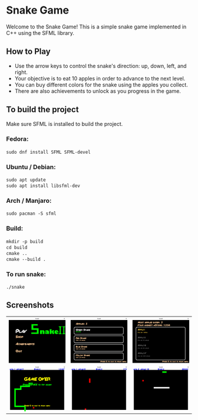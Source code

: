 # Snake Game

Welcome to the Snake Game! This is a simple snake game implemented in C++ using the SFML library.

## How to Play

- Use the arrow keys to control the snake's direction: up, down, left, and right.
- Your objective is to eat 10 apples in order to advance to the next level.
- You can buy different colors for the snake using the apples you collect.
- There are also achievements to unlock as you progress in the game.

## To build the project 
Make sure SFML is installed to build the project.
### Fedora:
```
sudo dnf install SFML SFML-devel
```
### Ubuntu / Debian:
```
sudo apt update
sudo apt install libsfml-dev
```
### Arch / Manjaro:
```
sudo pacman -S sfml
```
### Build:
```
mkdir -p build
cd build
cmake ..
cmake --build .
```
### To run snake:
```
./snake
```
## Screenshots
<table>
  <tr>
    <td><img src="imgs/main-menu.png"  width="500"/>
    <td><img src="imgs/shop.png"  width="500"/>
    <td><img src="imgs/achievement.png"  width="500"/>
  </tr>
  <tr>
    <td><img src="imgs/game-over.png"  width="500"/>
    <td><img src="imgs/red-snake.png"  width="500"/>
    <td><img src="imgs/level-2.png"  width="500"/>
  </tr>
</table>
